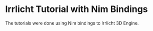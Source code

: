 # Irrlicht Tutorial with Nim Bindings
The tutorials were done using Nim bindings to Irrlicht 3D Engine.
